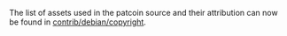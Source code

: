 The list of assets used in the patcoin source and their attribution can now be found in [contrib/debian/copyright](../contrib/debian/copyright).
